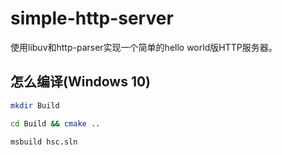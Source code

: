 # simple-http-server

使用libuv和http-parser实现一个简单的hello world版HTTP服务器。

## 怎么编译(Windows 10)

```bash
mkdir Build

cd Build && cmake ..

msbuild hsc.sln
```

